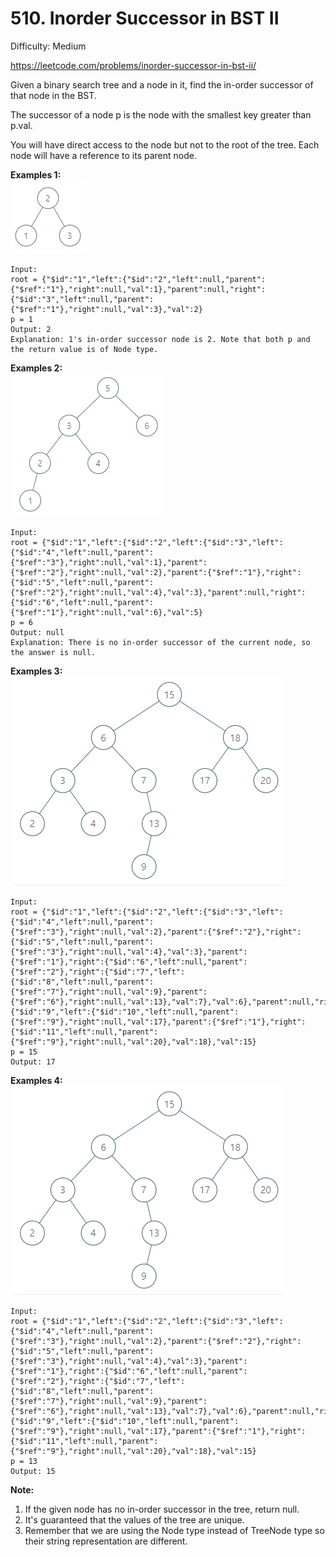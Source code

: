 # 510. Inorder Successor in BST II

Difficulty: Medium

https://leetcode.com/problems/inorder-successor-in-bst-ii/

Given a binary search tree and a node in it, find the in-order successor of that node in the BST.

The successor of a node p is the node with the smallest key greater than p.val.

You will have direct access to the node but not to the root of the tree. Each node will have a reference to its parent node.

**Examples 1:**  
![ex1](ex1.png)
```
Input: 
root = {"$id":"1","left":{"$id":"2","left":null,"parent":{"$ref":"1"},"right":null,"val":1},"parent":null,"right":{"$id":"3","left":null,"parent":{"$ref":"1"},"right":null,"val":3},"val":2}
p = 1
Output: 2
Explanation: 1's in-order successor node is 2. Note that both p and the return value is of Node type.
```

**Examples 2:**  
![ex2](ex2.png)
```
Input: 
root = {"$id":"1","left":{"$id":"2","left":{"$id":"3","left":{"$id":"4","left":null,"parent":{"$ref":"3"},"right":null,"val":1},"parent":{"$ref":"2"},"right":null,"val":2},"parent":{"$ref":"1"},"right":{"$id":"5","left":null,"parent":{"$ref":"2"},"right":null,"val":4},"val":3},"parent":null,"right":{"$id":"6","left":null,"parent":{"$ref":"1"},"right":null,"val":6},"val":5}
p = 6
Output: null
Explanation: There is no in-order successor of the current node, so the answer is null.
```

**Examples 3:**  
![ex3](ex3.png)
```
Input: 
root = {"$id":"1","left":{"$id":"2","left":{"$id":"3","left":{"$id":"4","left":null,"parent":{"$ref":"3"},"right":null,"val":2},"parent":{"$ref":"2"},"right":{"$id":"5","left":null,"parent":{"$ref":"3"},"right":null,"val":4},"val":3},"parent":{"$ref":"1"},"right":{"$id":"6","left":null,"parent":{"$ref":"2"},"right":{"$id":"7","left":{"$id":"8","left":null,"parent":{"$ref":"7"},"right":null,"val":9},"parent":{"$ref":"6"},"right":null,"val":13},"val":7},"val":6},"parent":null,"right":{"$id":"9","left":{"$id":"10","left":null,"parent":{"$ref":"9"},"right":null,"val":17},"parent":{"$ref":"1"},"right":{"$id":"11","left":null,"parent":{"$ref":"9"},"right":null,"val":20},"val":18},"val":15}
p = 15
Output: 17
```

**Examples 4:**  
![ex4](ex4.png)
```
Input: 
root = {"$id":"1","left":{"$id":"2","left":{"$id":"3","left":{"$id":"4","left":null,"parent":{"$ref":"3"},"right":null,"val":2},"parent":{"$ref":"2"},"right":{"$id":"5","left":null,"parent":{"$ref":"3"},"right":null,"val":4},"val":3},"parent":{"$ref":"1"},"right":{"$id":"6","left":null,"parent":{"$ref":"2"},"right":{"$id":"7","left":{"$id":"8","left":null,"parent":{"$ref":"7"},"right":null,"val":9},"parent":{"$ref":"6"},"right":null,"val":13},"val":7},"val":6},"parent":null,"right":{"$id":"9","left":{"$id":"10","left":null,"parent":{"$ref":"9"},"right":null,"val":17},"parent":{"$ref":"1"},"right":{"$id":"11","left":null,"parent":{"$ref":"9"},"right":null,"val":20},"val":18},"val":15}
p = 13
Output: 15
```

**Note:**
1. If the given node has no in-order successor in the tree, return null.
2. It's guaranteed that the values of the tree are unique.
3. Remember that we are using the Node type instead of TreeNode type so their string representation are different.